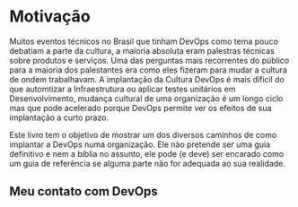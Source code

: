# Motivação

Muitos eventos técnicos no Brasil que tinham DevOps como tema pouco debatiam a parte da cultura, a maioria absoluta eram palestras técnicas sobre produtos e serviços. Uma das perguntas mais recorrentes do público para a maioria dos palestantes era como eles fizeram para mudar a cultura de ondem trabalhavam. A implantação da Cultura DevOps é mais díficil do que automtizar a Infraestrutura ou aplicar testes unitários em Desenvolvimento, mudança cultural de uma organização é um longo ciclo mas que pode acelerado porque DevOps permite ver os efeitos de sua implantação a curto prazo.

Este livro tem o objetivo de mostrar um dos diversos caminhos de como implantar a  DevOps numa organização. Ele não pretende ser uma guia definitivo e nem a bíblia no assunto, ele pode (e deve) ser encarado como um guia de referência se alguma parte não for adequada ao sua realidade.

## Meu contato com DevOps
